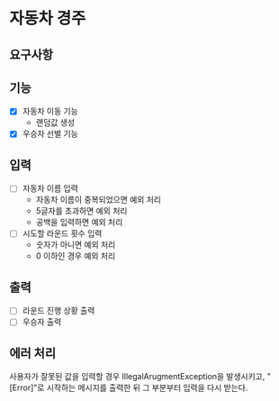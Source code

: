 # 자동차 경주

## 요구사항

## 기능
- [x] 자동차 이동 기능
  - 랜덤값 생성
- [x] 우승자 선별 기능

## 입력
- [ ] 자동차 이름 입력
  - 자동차 이름이 중복되었으면 예외 처리
  - 5글자를 초과하면 예외 처리
  - 공백을 입력하면 예외 처리
- [ ] 시도할 라운드 횟수 입력
  - 숫자가 아니면 예외 처리
  - 0 이하인 경우 예외 처리

## 출력
- [ ] 라운드 진행 상황 출력
- [ ] 우승자 출력

## 에러 처리
사용자가 잘못된 값을 입력할 경우 IllegalArugmentException을 발생시키고, "[Error]"로 시작하는
메시지를 출력한 뒤 그 부분부터 입력을 다시 받는다.

